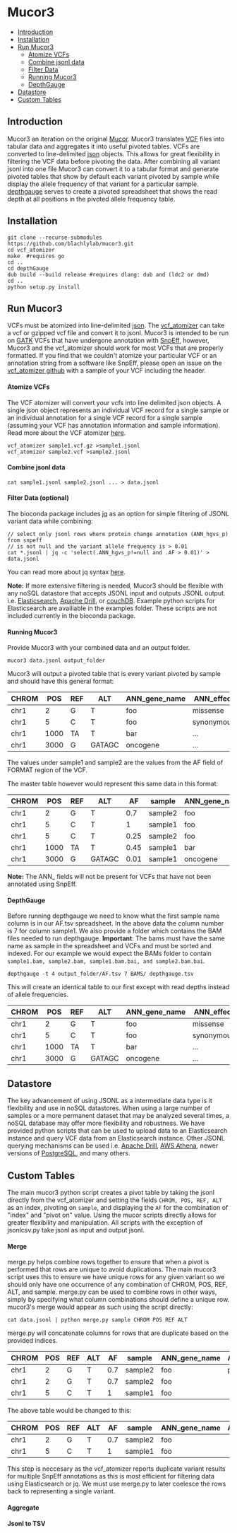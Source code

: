 # Mucor3

* [Introduction](#introduction)
* [Installation](#installation)
* [Run Mucor3](#run-mucor3)
	* [Atomize VCFs](#atomize-vcfs)
	* [Combine jsonl data](#combine-jsonl-data)
	* [Filter Data](#filter-data)
	* [Running Mucor3](#running-mucor3)
	* [DepthGauge](#depthgauge)
* [Datastore](#datastore)
* [Custom Tables](#custom-tables)


## Introduction
Mucor3 an iteration on the original [Mucor](https://github.com/blachlylab/mucor). Mucor3 translates [VCF](https://samtools.github.io/hts-specs/VCFv4.2.pdf) files into tabular data and aggregates it into useful pivoted tables. VCFs are converted to line-delimited [json](http://jsonlines.org/) objects. This allows for great flexibility in filtering the VCF data before pivoting the data. After combining all variant jsonl into one file Mucor3 can convert it to a tabular format and generate pivoted tables that show by default each variant pivoted by sample while display the allele frequency of that variant for a particular sample. [depthgauge](https://github.com/blachlylab/depthGauge) serves to create a pivoted spreadsheet that shows the read depth at all positions in the pivoted allele frequency table.


## Installation
```
git clone --recurse-submodules https://github.com/blachlylab/mucor3.git
cd vcf_atomizer
make  #requires go
cd ..
cd depthGauge
dub build --build release #requires dlang: dub and (ldc2 or dmd)
cd ..
python setup.py install
```

## Run Mucor3
VCFs must be atomized into line-delimited [json](http://jsonlines.org/). The [vcf_atomizer](https://github.com/blachlylab/vcf_atomizer) can take a vcf or gzipped vcf file and convert it to jsonl. Mucor3 is intended to be run on [GATK](https://software.broadinstitute.org/gatk/) VCFs that have undergone annotation with [SnpEff](http://snpeff.sourceforge.net/), however, Mucor3 and the vcf_atomizer should work for most VCFs that are properly formatted. If you find that we couldn't atomize your particular VCF or an annotation string from a software like SnpEff, please open an issue on the [vcf_atomizer github](https://github.com/blachlylab/vcf_atomizer/issues) with a sample of your VCF including the header.

#### Atomize VCFs

The VCF atomizer will convert your vcfs into line delimited json objects. A single json object represents an individual VCF record for a single sample or an individual annotation for a single VCF record for a single sample (assuming your VCF has annotation information and sample information). Read more about the VCF atomizer [here](https://github.com/blachlylab/vcf_atomizer).

```
vcf_atomizer sample1.vcf.gz >sample1.jsonl
vcf_atomizer sample2.vcf >sample2.jsonl
```
#### Combine jsonl data
```
cat sample1.jsonl sample2.jsonl ... > data.jsonl
```
#### Filter Data (optional)
The bioconda package includes [jq](https://github.com/stedolan/jq) as an option for simple filtering of JSONL variant data while combining:
```
// select only jsonl rows where protein change annotation (ANN_hgvs_p) from snpeff
// is not null and the variant allele frequency is > 0.01
cat *.jsonl | jq -c 'select(.ANN_hgvs_p!=null and .AF > 0.01)' > data.jsonl
```
You can read more about jq syntax [here](https://stedolan.github.io/jq/).


**Note:** If more extensive filtering is needed, Mucor3 should be flexible with any noSQL datastore that accepts 
JSONL input and outputs JSONL output. i.e. [Elasticsearch](https://www.elastic.co/), [Apache Drill](https://drill.apache.org/), or [couchDB](http://couchdb.apache.org/). Example python scripts for Elasticsearch are availiable in the examples folder. These scripts are not included currently in the bioconda package.


#### Running Mucor3
Provide Mucor3 with your combined data and an output folder.
```
mucor3 data.jsonl output_folder
```
Mucor3 will output a pivoted table that is every variant pivoted 
by sample and should have this general format:

| CHROM | POS  | REF | ALT    | ANN_gene_name | ANN_effect | sample1 | sample2 |
|-------|------|-----|--------|---------------|------------|---------|---------|
| chr1  | 2    | G   | T      | foo           | missense   | .       | 0.7     |
| chr1  | 5    | C   | T      | foo           | synonymous | 1       | 0.25    |
| chr1  | 1000 | TA  | T      | bar           | ...        | 0.45    | .       |
| chr1  | 3000 | G   | GATAGC | oncogene      | ...        | 0.01    | .       |

The values under sample1 and sample2 are the values from the AF field of FORMAT region of the VCF.

The master table however would represent this same data in
this format:

| CHROM | POS  | REF | ALT    |   AF    | sample  | ANN_gene_name | ANN_hgvs_p | ANN_effect |
|-------|------|-----|--------|---------|---------|---------------|------------|------------|
| chr1  | 2    | G   | T      | 0.7     | sample2 | foo           | p.Met1Ala  | missense   |
| chr1  | 5    | C   | T      | 1       | sample1 | foo           | ...        | synonymous |
| chr1  | 5    | C   | T      | 0.25    | sample2 | foo           | ...        | ...        |
| chr1  | 1000 | TA  | T      | 0.45    | sample1 | bar           | ...        | ...        |
| chr1  | 3000 | G   | GATAGC | 0.01    | sample1 | oncogene      | ...        | ...        |

**Note:** The ANN_ fields will not be present for VCFs that have not been annotated using SnpEff.

#### DepthGauge
Before running depthgauge we need to know what the first sample name column is in our AF.tsv spreadsheet.
In the above data the column number is 7 for column sample1. We also provide a folder which contains the BAM files 
needed to run depthgauge. **Important**: The bams must have the same name as sample in the spreadsheet and VCFs and must be sorted and indexed.
For our example we would expect the BAMs folder to contain ```sample1.bam, sample2.bam, sample1.bam.bai, and sample2.bam.bai```.
```
depthgauge -t 4 output_folder/AF.tsv 7 BAMS/ depthgauge.tsv
```
This will create an identical table to our first except with read depths instead of allele frequencies.

| CHROM | POS  | REF | ALT    | ANN_gene_name | ANN_effect | sample1 | sample2 |
|-------|------|-----|--------|---------------|------------|---------|---------|
| chr1  | 2    | G   | T      | foo           | missense   | 10      | 37      |
| chr1  | 5    | C   | T      | foo           | synonymous | 100     | 4       |
| chr1  | 1000 | TA  | T      | bar           | ...        | 20      | 45      |
| chr1  | 3000 | G   | GATAGC | oncogene      | ...        | 300     | 78      |

## Datastore
The key advancement of using JSONL as a intermediate data type is it flexibility and use in noSQL datastores. When using a large number of samples or a more permanent dataset that may be analyzed several times, a noSQL database may offer more flexibility and robustness. We have provided python scripts that can be used to upload data to an Elasticsearch instance and query VCF data from an Elasticsearch instance. Other JSONL querying mechanisms can be used i.e. [Apache Drill](https://drill.apache.org/), [AWS Athena](https://aws.amazon.com/athena/), newer versions of [PostgreSQL](https://www.postgresql.org/), and many others.

## Custom Tables
The main mucor3 python script creates a pivot table by taking the jsonl directly from the vcf_atomizer and setting the fields ```CHROM, POS, REF, ALT``` as an index, pivoting on ```sample```, and displaying the ```AF``` for the combination of "index" and "pivot on" value. Using the mucor scripts directly allows for greater flexibility and manipulation. All scripts with the exception of jsonlcsv.py take jsonl as input and output jsonl.

#### Merge
merge.py helps combine rows together to ensure that when a pivot is performed that rows are unique to avoid duplications. The main mucor3 script uses this to ensure we have unique rows for any given variant so we should only have one occurrence of any combination of CHROM, POS, REF, ALT, and sample. merge.py can be used to combine rows in other ways, simply by specifying what column combinations should define a unique row.
mucor3's merge would appear as such using the script directly:
```
cat data.jsonl | python merge.py sample CHROM POS REF ALT
```
merge.py will concatenate columns for rows that are duplicate based on the provided indices.

| CHROM | POS  | REF | ALT    |   AF    | sample  | ANN_gene_name | ANN_hgvs_p | ANN_effect | ANN_transcript_id |
|-------|------|-----|--------|---------|---------|---------------|------------|------------|-------------------|
| chr1  | 2    | G   | T      | 0.7     | sample2 | foo           | p.Met1Ala  | missense   | 1                 |
| chr1  | 2    | G   | T      | 0.7     | sample2 | foo           |            | synonymous | 2                 |
| chr1  | 5    | C   | T      | 1       | sample1 | foo           |            | synonymous | 3                 |

The above table would be changed to this:

| CHROM | POS  | REF | ALT    |   AF    | sample  | ANN_gene_name | ANN_hgvs_p | ANN_effect          | ANN_transcript_id |
|-------|------|-----|--------|---------|---------|---------------|------------|---------------------|-------------------|
| chr1  | 2    | G   | T      | 0.7     | sample2 | foo           |            | missense;synonymous | 1;2               |
| chr1  | 5    | C   | T      | 1       | sample1 | foo           |            | synonymous          | 3                 |

This step is neccesary as the vcf_atomizer reports duplicate variant results for multiple SnpEff annotations as this is most efficient for filtering data using Elasticsearch or jq. We must use merge.py to later coelesce the rows back to representing a single variant.

#### Aggregate
#### Jsonl to TSV
